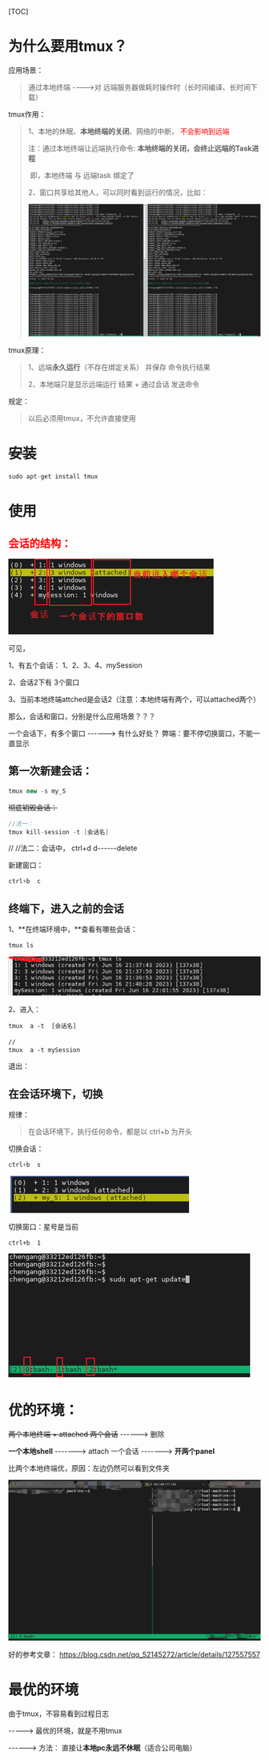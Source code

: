 [TOC]



# 为什么要用tmux？

应用场景：

> 通过本地终端 ---->对  远端服务器做耗时操作时（长时间编译、长时间下载）

tmux作用：

> 1、本地的休眠、**本地终端的关闭**、网络的中断， <font color='red'>不会影响到远端</font>
>
> 注：通过本地终端让远端执行命令:  **本地终端的关闭，会终止远端的Task进程**
>
> ​                                                          即，本地终端 与 远端task 绑定了
>
> 2、窗口共享给其他人，可以同时看到运行的情况，比如：
>
> ![image-20230617173651855](tmux_linux.assets/image-20230617173651855.png)
>
> 

tmux原理：

> 1、远端**永久运行**（不存在绑定关系） 并保存 命令执行结果    
>
> 2、本地端只是显示远端运行 结果  +   通过会话 发送命令



规定：

> 以后必须用tmux，不允许直接使用





# ~~安装~~

```java
sudo apt-get install tmux
```



# 使用



## <font color='red'>会话的结构：</font>

![image-20230617172033887](tmux_linux.assets/image-20230617172033887.png)

可见，

1、有五个会话： 1、2、3、4、mySession

2、会话2下有 3个窗口

3、当前本地终端attched是会话2（注意：本地终端有两个，可以attached两个）



那么，会话和窗口，分别是什么应用场景？？？

一个会话下，有多个窗口 ------>  有什么好处？  弊端：要不停切换窗口，不能一直显示



## 第一次新建会话：

```java
tmux new -s my_S
```

~~彻底销毁会话：~~   

```java
//法一：
tmux kill-session -t [会话名]  
```

// //法二：会话中， ctrl+d   d------delete



新建窗口：

```java
ctrl+b  c
```





## 终端下，进入之前的会话

1、**在终端环境中，**查看有哪些会话：

```java
tmux ls
```

![image-20230617165706854](tmux_linux.assets/image-20230617165706854.png)



2、进入：

```
tmux  a -t  [会话名]

// 
tmux  a -t mySession
```



退出：





## 在会话环境下，切换

规律：

> 在会话环境下，执行任何命令，都是以  ctrl+b  为开头



切换会话：

```java
ctrl+b  s
```

![image-20230617174850289](tmux_linux.assets/image-20230617174850289.png)

切换窗口：星号是当前

```
ctrl+b  1
```

![image-20230617174927312](tmux_linux.assets/image-20230617174927312.png)



# 优的环境：



~~两个本地终端 + attached 两个会话~~    ------> 删除

**一个本地shell** -------> attach 一个会话 -------> **开两个panel**

比两个本地终端优，原因：左边仍然可以看到文件夹

![image-20240818184146073](tmux_linux.assets/image-20240818184146073.png)



好的参考文章： https://blog.csdn.net/qq_52145272/article/details/127557557





# 最优的环境

由于tmux，不容易看到过程日志

----->  最优的环境，就是不用tmux

------>  方法： 直接让**本地pc永远不休眠**（适合公司电脑）